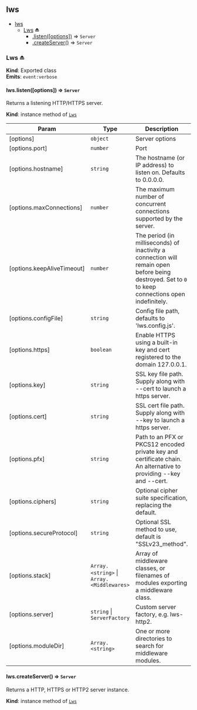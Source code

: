 <a name="module_lws"></a>

## lws

* [lws](#module_lws)
    * [Lws](#exp_module_lws--Lws) ⏏
        * [.listen([options])](#module_lws--Lws+listen) ⇒ <code>Server</code>
        * [.createServer()](#module_lws--Lws+createServer) ⇒ <code>Server</code>

<a name="exp_module_lws--Lws"></a>

### Lws ⏏
**Kind**: Exported class  
**Emits**: <code>event:verbose</code>  
<a name="module_lws--Lws+listen"></a>

#### lws.listen([options]) ⇒ <code>Server</code>
Returns a listening HTTP/HTTPS server.

**Kind**: instance method of [<code>Lws</code>](#exp_module_lws--Lws)  

| Param | Type | Description |
| --- | --- | --- |
| [options] | <code>object</code> | Server options |
| [options.port] | <code>number</code> | Port |
| [options.hostname] | <code>string</code> | The hostname (or IP address) to listen on. Defaults to 0.0.0.0. |
| [options.maxConnections] | <code>number</code> | The maximum number of concurrent connections supported by the server. |
| [options.keepAliveTimeout] | <code>number</code> | The period (in milliseconds) of inactivity a connection will remain open before being destroyed. Set to `0` to keep connections open indefinitely. |
| [options.configFile] | <code>string</code> | Config file path, defaults to 'lws.config.js'. |
| [options.https] | <code>boolean</code> | Enable HTTPS using a built-in key and cert registered to the domain 127.0.0.1. |
| [options.key] | <code>string</code> | SSL key file path. Supply along with --cert to launch a https server. |
| [options.cert] | <code>string</code> | SSL cert file path. Supply along with --key to launch a https server. |
| [options.pfx] | <code>string</code> | Path to an PFX or PKCS12 encoded private key and certificate chain. An alternative to providing --key and --cert. |
| [options.ciphers] | <code>string</code> | Optional cipher suite specification, replacing the default. |
| [options.secureProtocol] | <code>string</code> | Optional SSL method to use, default is "SSLv23_method". |
| [options.stack] | <code>Array.&lt;string&gt;</code> \| <code>Array.&lt;Middlewares&gt;</code> | Array of middleware classes, or filenames of modules exporting a middleware class. |
| [options.server] | <code>string</code> \| <code>ServerFactory</code> | Custom server factory, e.g. lws-http2. |
| [options.moduleDir] | <code>Array.&lt;string&gt;</code> | One or more directories to search for middleware modules. |

<a name="module_lws--Lws+createServer"></a>

#### lws.createServer() ⇒ <code>Server</code>
Returns a HTTP, HTTPS or HTTP2 server instance.

**Kind**: instance method of [<code>Lws</code>](#exp_module_lws--Lws)  
